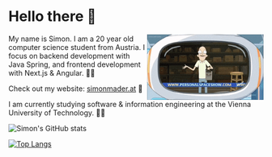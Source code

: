 <!--
blue-purple: 1a1eab,904e95
brown-green: 2C342F,7C6762,554C3D
-->

# Hello there 👋

<img align='right' src="personal_space.gif" width="230" />

My name is Simon. I am a 20 year old computer science student from Austria. I focus on backend development with Java Spring, and frontend development with Next.js & Angular. 🧑‍💻

Check out my website: [simonmader.at](https://simonmader.at) 👀

I am currently studying software & information engineering at the Vienna University of Technology. :student:

![Simon's GitHub stats](https://github-readme-stats.vercel.app/api?username=simonmader17&show_icons=true&bg_color=30,2C342F,7C6762,554C3D&title_color=fff&text_color=fff&icon_color=fff)

[![Top Langs](https://github-readme-stats.vercel.app/api/top-langs/?username=simonmader17&bg_color=30,2C342F,554C3D&title_color=fff&text_color=fff&icon_color=fff)](https://github.com/anuraghazra/github-readme-stats)

